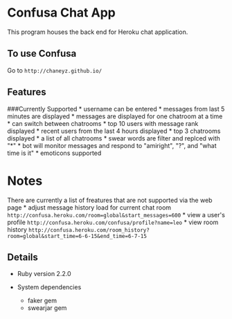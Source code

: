 # Confusa Chat App

  This program houses the back end for Heroku chat application.

## To use Confusa

  Go to  `http://chaneyz.github.io/`

## Features

  ###Currently Supported
    * username can be entered
    * messages from last 5 minutes are displayed
    * messages are displayed for one chatroom at a time
    * can switch between chatrooms
    * top 10 users with message rank displayed
    * recent users from the last 4 hours displayed
    * top 3 chatrooms displayed
    * a list of all chatrooms
    * swear words are filter and replced with "*"
    * bot will monitor messages and respond to "amiright", "?", and "what time is it"
    * emoticons supported

# Notes

  There are currently a list of freatures that are not supported via the web page
    * adjust message history load for current chat room `http://confusa.heroku.com/room=global&start_messages=600`
    * view a user's profile `http://confusa.heroku.com/confusa/profile?name=leo`
    * view room history `http://confusa.heroku.com/room_history?room=global&start_time=6-6-15&end_time=6-7-15`

## Details

* Ruby version 2.2.0

* System dependencies
  * faker gem
  * swearjar gem

